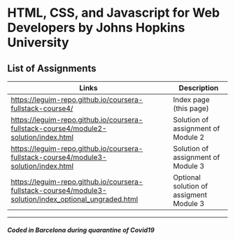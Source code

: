 # HTML, CSS, and Javascript for Web Developers by Johns Hopkins University  

## List of Assignments  

| Links | Description |  
|-------|-------------|  
|<https://leguim-repo.github.io/coursera-fullstack-course4/>| Index page (this page) |
|<https://leguim-repo.github.io/coursera-fullstack-course4/module2-solution/index.html>| Solution of assignment of Module 2 |
|<https://leguim-repo.github.io/coursera-fullstack-course4/module3-solution/index.html>| Solution of assignment of Module 3 |
|<https://leguim-repo.github.io/coursera-fullstack-course4/module3-solution/index_optional_ungraded.html>| Optional solution of assigment Module 3 |  

---

##### Coded in Barcelona during quarantine of Covid19  

<!-- Test of Better Comments
 * Comments with colors using Better Comments Extension Visual Studio Code
 ! This is in red color  
 ? This is in blue color
 TODO: This is in orange color  
 // This is in strikerough and gray color
-->
